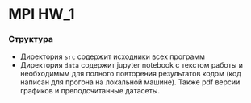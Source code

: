 # MPI HW_1

### Структура

- Директория `src` содержит исходники всех программ
- Директория `data` содержит jupyter notebook с текстом работы и необходимым для полного повторения результатов кодом (код написан для прогона на локальной машине). Также pdf версии графиков и преподсчитанные датасеты.